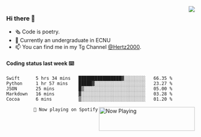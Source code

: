 <img  align="right" src="https://github-readme-stats.vercel.app/api?username=BillChen2K&show_icons=true&count_private=true&hide_title=true">

### Hi there 👋

- 🗞 Code is poetry.
- 🌱 Currently an undergraduate in ECNU
- 📫 You can find me in my Tg Channel [@Hertz2000](https://t.me/Hertz2000).

#### Coding status last week ⌨️

<!--START_SECTION:waka-->
```text
Swift      5 hrs 34 mins   ████████████████▓░░░░░░░░   66.35 % 
Python     1 hr 57 mins    █████▓░░░░░░░░░░░░░░░░░░░   23.27 % 
JSON       25 mins         █▒░░░░░░░░░░░░░░░░░░░░░░░   05.00 % 
Markdown   16 mins         ▓░░░░░░░░░░░░░░░░░░░░░░░░   03.28 % 
Cocoa      6 mins          ▒░░░░░░░░░░░░░░░░░░░░░░░░   01.20 % 
```
<!--END_SECTION:waka-->


<div>
<a href="https://spotify-now-playing.billchen2k.vercel.app/now-playing?open">
   <img align="right" src="https://spotify-now-playing.billchen2k.vercel.app/now-playing" width="256" height="64" alt="Now Playing">
</a>
</div>

<div>
<p align="right"><code>🎵 Now playing on Spotify</code></p>
</div>

<!--
**BillChen2K/BillChen2K** is a ✨ _special_ ✨ repository because its `README.md` (this file) appears on your GitHub profile.

Here are some ideas to get you started:

- 🔭 I’m currently working on ...
- 🌱 I’m currently learning ...
- 👯 I’m looking to collaborate on ...
- 🤔 I’m looking for help with ...
- 💬 Ask me about ...
- 📫 How to reach me: ...
- 😄 Pronouns: ...
- ⚡ Fun fact: ...
-->
